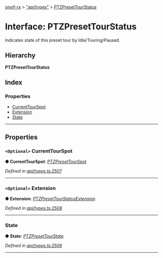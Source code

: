 [onvif-rx](../README.md) > ["api/types"](../modules/_api_types_.md) > [PTZPresetTourStatus](../interfaces/_api_types_.ptzpresettourstatus.md)

# Interface: PTZPresetTourStatus

Indicates state of this preset tour by Idle/Touring/Paused.

## Hierarchy

**PTZPresetTourStatus**

## Index

### Properties

* [CurrentTourSpot](_api_types_.ptzpresettourstatus.md#currenttourspot)
* [Extension](_api_types_.ptzpresettourstatus.md#extension)
* [State](_api_types_.ptzpresettourstatus.md#state)

---

## Properties

<a id="currenttourspot"></a>

### `<Optional>` CurrentTourSpot

**● CurrentTourSpot**: *[PTZPresetTourSpot](_api_types_.ptzpresettourspot.md)*

*Defined in [api/types.ts:2507](https://github.com/patrickmichalina/onvif-rx/blob/f117e44/src/api/types.ts#L2507)*

___
<a id="extension"></a>

### `<Optional>` Extension

**● Extension**: *[PTZPresetTourStatusExtension](_api_types_.ptzpresettourstatusextension.md)*

*Defined in [api/types.ts:2508](https://github.com/patrickmichalina/onvif-rx/blob/f117e44/src/api/types.ts#L2508)*

___
<a id="state"></a>

###  State

**● State**: *[PTZPresetTourState](../enums/_api_types_.ptzpresettourstate.md)*

*Defined in [api/types.ts:2506](https://github.com/patrickmichalina/onvif-rx/blob/f117e44/src/api/types.ts#L2506)*

___

